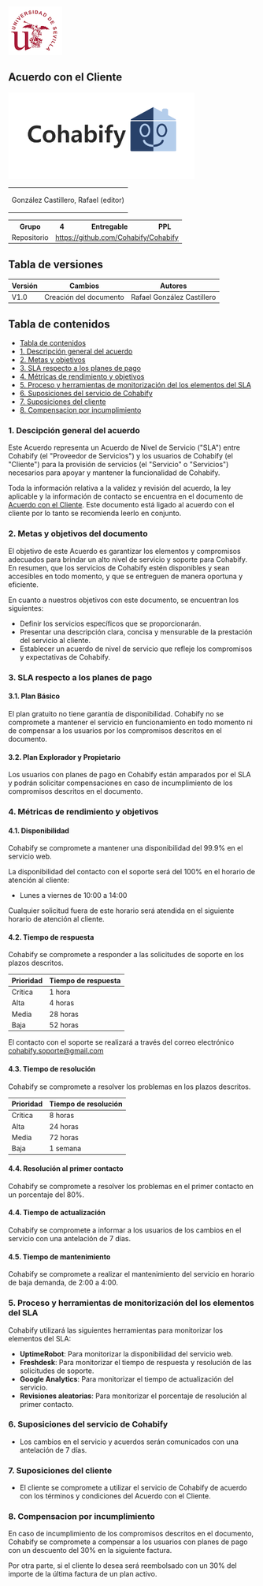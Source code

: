 ![US Logo](images/logo_us.png)

Acuerdo con el Cliente
---


![Cohabify](images/Cohabify.png)

<table>
    <tbody>
        <tr>
            <td rowspan=2><p></p> González Castillero, Rafael (editor)<p>
            </td>
        </tr>
    </tbody>
</table>

<table>
  <tr>
    <th>Grupo</th>
    <th>4</th>
    <th>Entregable</th>
    <th>PPL</th>
  </tr>
  <tr>
    <td>Repositorio</td>
    <td colspan="3"><a href="https://github.com/Cohabify/Cohabify">https://github.com/Cohabify/Cohabify</a></td>
  </tr>
</table>

## Tabla de versiones

| Versión | Cambios | Autores |
| --- | --- | --- |
| V1.0 | Creación del documento | Rafael González Castillero |

## Tabla de contenidos
- [Tabla de contenidos](#tabla-de-contenidos)
- [1. Descripción general del acuerdo](#1-descripción-general-del-acuerdo)
- [2. Metas y objetivos](#2-metas-y-objetivos)
- [3. SLA respecto a los planes de pago](#3-sla-respecto-a-los-planes-de-pago)
- [4. Métricas de rendimiento y objetivos](#4-métricas-de-rendimiento-y-objetivos)
- [5. Proceso y herramientas de monitorización del los elementos del SLA](#5-proceso-y-herramientas-de-monitorización-del-los-elementos-del-sla)
- [6. Suposiciones del servicio de Cohabify](#6-suposiciones-del-servicio-de-cohabify)
- [7. Suposiciones del cliente](#7-suposiciones-del-cliente)
- [8. Compensacion por incumplimiento](#8-compensacion-por-incumplimiento)

### 1. Descipción general del acuerdo

Este Acuerdo representa un Acuerdo de Nivel de Servicio ("SLA") entre Cohabify (el "Proveedor de Servicios") y los usuarios de Cohabify (el "Cliente") para la provisión de servicios (el "Servicio" o "Servicios") necesarios para apoyar y mantener la funcionalidad de Cohabify.

Toda la información relativa a la validez y revisión del acuerdo, la ley aplicable y la información de contacto se encuentra en el documento de [Acuerdo con el Cliente](https://github.com/Cohabify/CohabifyDocumentation/blob/S3/S3_markdown/4-customerAgreement.md). Este documento está ligado al acuerdo con el cliente por lo tanto se recomienda leerlo en conjunto.

### 2. Metas y objetivos del documento

El objetivo de este Acuerdo es garantizar los elementos y compromisos adecuados para brindar un alto nivel de servicio y soporte para Cohabify. En resumen, que los servicios de Cohabify estén disponibles y sean accesibles en todo momento, y que se entreguen de manera oportuna y eficiente.

En cuanto a nuestros objetivos con este documento, se encuentran los siguientes:

- Definir los servicios específicos que se proporcionarán.
- Presentar una descripción clara, concisa y mensurable de la prestación del servicio al cliente.
- Establecer un acuerdo de nivel de servicio que refleje los compromisos y expectativas de Cohabify.

### 3. SLA respecto a los planes de pago

#### 3.1. Plan Básico

El plan gratuito no tiene garantía de disponibilidad. Cohabify no se compromete a mantener el servicio en funcionamiento en todo momento ni de compensar a los usuarios por los compromisos descritos en el documento.

#### 3.2. Plan Explorador y Propietario

Los usuarios con planes de pago en Cohabify están amparados por el SLA y podrán solicitar compensaciones en caso de incumplimiento de los compromisos descritos en el documento.

### 4. Métricas de rendimiento y objetivos

#### 4.1. Disponibilidad

Cohabify se compromete a mantener una disponibilidad del 99.9% en el servicio web.

La disponibilidad del contacto con el soporte será del 100% en el horario de atención al cliente:

- Lunes a viernes de 10:00 a 14:00

Cualquier solicitud fuera de este horario será atendida en el siguiente horario de atención al cliente.

#### 4.2. Tiempo de respuesta

Cohabify se compromete a responder a las solicitudes de soporte en los plazos descritos.

| Prioridad | Tiempo de respuesta |
| --- | --- |
| Crítica | 1 hora |
| Alta | 4 horas |
| Media | 28 horas |
| Baja | 52 horas |

El contacto con el soporte se realizará a través del correo electrónico cohabify.soporte@gmail.com

#### 4.3. Tiempo de resolución

Cohabify se compromete a resolver los problemas en los plazos descritos.

| Prioridad | Tiempo de resolución |
| --- | --- |
| Crítica | 8 horas |
| Alta | 24 horas |
| Media | 72 horas |
| Baja | 1 semana |

#### 4.4. Resolución al primer contacto

Cohabify se compromete a resolver los problemas en el primer contacto en un porcentaje del 80%.

#### 4.4. Tiempo de actualización

Cohabify se compromete a informar a los usuarios de los cambios en el servicio con una antelación de 7 días.

#### 4.5. Tiempo de mantenimiento

Cohabify se compromete a realizar el mantenimiento del servicio en horario de baja demanda, de 2:00 a 4:00.

### 5. Proceso y herramientas de monitorización del los elementos del SLA

Cohabify utilizará las siguientes herramientas para monitorizar los elementos del SLA:

- **UptimeRobot**: Para monitorizar la disponibilidad del servicio web.
- **Freshdesk**: Para monitorizar el tiempo de respuesta y resolución de las solicitudes de soporte.
- **Google Analytics**: Para monitorizar el tiempo de actualización del servicio.
- **Revisiones aleatorias**: Para monitorizar el porcentaje de resolución al primer contacto.

### 6. Suposiciones del servicio de Cohabify

- Los cambios en el servicio y acuerdos serán comunicados con una antelación de 7 días.

### 7. Suposiciones del cliente

- El cliente se compromete a utilizar el servicio de Cohabify de acuerdo con los términos y condiciones del Acuerdo con el Cliente.


### 8. Compensacion por incumplimiento

En caso de incumplimiento de los compromisos descritos en el documento, Cohabify se compromete a compensar a los usuarios con planes de pago con un descuento del 30% en la siguiente factura.

Por otra parte, si el cliente lo desea será reembolsado con un 30% del importe de la última factura de un plan activo.






